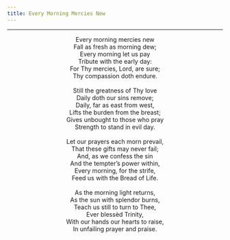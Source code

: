 ```yaml
---
title: Every Morning Mercies New
---
```


---
<center>
Every morning mercies new<br/>
Fall as fresh as morning dew;<br/>
Every morning let us pay<br/>
Tribute with the early day:<br/>
For Thy mercies, Lord, are sure;<br/>
Thy compassion doth endure.<br/>
<br/>
Still the greatness of Thy love<br/>
Daily doth our sins remove;<br/>
Daily, far as east from west,<br/>
Lifts the burden from the breast;<br/>
Gives unbought to those who pray<br/>
Strength to stand in evil day.<br/>
<br/>
Let our prayers each morn prevail,<br/>
That these gifts may never fail;<br/>
And, as we confess the sin<br/>
And the tempter’s power within,<br/>
Every morning, for the strife,<br/>
Feed us with the Bread of Life.<br/>
<br/>
As the morning light returns,<br/>
As the sun with splendor burns,<br/>
Teach us still to turn to Thee,<br/>
Ever blessèd Trinity,<br/>
With our hands our hearts to raise,<br/>
In unfailing prayer and praise.
</center>